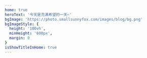 ```yaml
---
home: true
heroText: '今天是充满希望的一天~'
bgImage: 'https://photo.smallsunnyfox.com/images/blog/bg.png'
bgImageStyle: {
  height: '100vh',
  minHeight: '600px',
  margin: 0
}
isShowTitleInHome: true
---
```

<NewFont />
<!-- <PaoPao /> -->

<script>
export default {
  mounted () {
    const ifJanchor = document.getElementById("JanchorDown"); 
    ifJanchor && ifJanchor.parentNode.removeChild(ifJanchor);
    let a = document.createElement('a');
    a.id = 'JanchorDown';
    a.className = 'anchor-down';
    document.getElementsByClassName('hero')[0].append(a);
    let targetA = document.getElementById("JanchorDown");
    targetA.addEventListener('click', e => { // 添加点击事件
      this.scrollFn();
    })
  },

  methods: {
    scrollFn() {
      const windowH = document.getElementsByClassName('hero')[0].clientHeight; // 获取窗口高度
      document.documentElement.scrollTop = windowH; // 滚动条滚动到指定位置
    }
  }
}
</script>